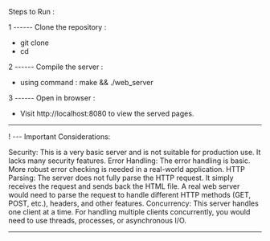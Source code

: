 Steps to Run :

1 ------ Clone the repository :

 + git clone <your-repo-link>
 + cd <your-repo-name>

2 ------ Compile the server :

 + using command :  make && ./web_server

3 ------ Open in browser :

 + Visit http://localhost:8080 to view the served pages.

--------------------------------------------------------

! --- Important Considerations:

Security: This is a very basic server and is not suitable for production use. It lacks many security features.
Error Handling: The error handling is basic. More robust error checking is needed in a real-world application.
HTTP Parsing: The server does not fully parse the HTTP request. It simply receives the request and sends back the HTML file. 
              A real web server would need to parse the request to handle different HTTP methods (GET, POST, etc.), headers, and other features.
Concurrency: This server handles one client at a time. For handling multiple clients concurrently, you would need to use threads,
             processes, or asynchronous I/O.

------------------------------------------------------------------------------------------------------------------------------------------------
